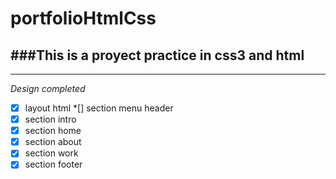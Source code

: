 # portfolioHtmlCss

###This is a proyect  practice in **css3** and **html**
---
___

*Design completed*
*[x] layout html
*[]  section menu header
*[x] section intro
*[x] section home
*[x] section about
*[x] section work
*[x] section footer
